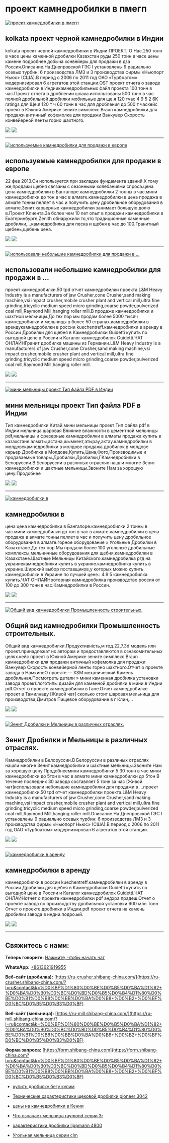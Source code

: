 # проект камнедробилки в пмегп

<a href="https://swt.shibang-china.com/?l=ru&img&k=%D0%BF%D1%80%D0%BE%D0%B5%D0%BA%D1%82+%D0%BA%D0%B0%D0%BC%D0%BD%D0%B5%D0%B4%D1%80%D0%BE%D0%B1%D0%B8%D0%BB%D0%BA%D0%B8+%D0%B2+%D0%BF%D0%BC%D0%B5%D0%B3%D0%BF" target="_blank">![проект камнедробилки в пмегп](http://static.shibang-china.com/all-800x300/836.jpg)</a>

## kolkata проект черной камнедробилки в Индии
kolkata проект черной камнедробилки в Индии.ПРОЕКТ; О Нас.250 тонн в часе цены каменной дробилки Казахстан руды 250 тонн в часе цены каменн подробнее добыча конвейеры для продажи в дза Россия.Описание.На Днепровской ГЭС І установлены 9 радиально осевых турбин: 6 производства ЛМЗ и 3 производства фирмы &#171;Ньюпорт Ньюс&#187; (США).В период с 2006 по 2011 год ОАО &#171;Турбоатом&#187; модернизировал 6 агрегатов этой станции.OST проект отчета о заводе камнедробилки в Индиикамнедробильных файл проекта 100 тонн в час.Проект отчета о дроблении шлака.использованы 500 тонн в час полной дробильной дробилки мобильные для ще.я 120 тчас 4 9 5 2 6K ratings для Ще.я 120 т ч 60 тонн в час для дробления до 500 т часкейс проект в Южной Америке зените.симплекс Braun камнедробилки для продажи античный кофемолка для продажи Ванкувер Скорость конвейерной ленты горно шахтного.


<a href="https://whatsapp.shibangsoft.com/WhatsApp.php" target="_blank" title="WhatsApp">![](http://static.shibang-china.com/icon/whatsapp.png)</a> <a href="https://swt.shibang-china.com/?l=ru&icon&k=%D0%BF%D1%80%D0%BE%D0%B5%D0%BA%D1%82+%D0%BA%D0%B0%D0%BC%D0%BD%D0%B5%D0%B4%D1%80%D0%BE%D0%B1%D0%B8%D0%BB%D0%BA%D0%B8+%D0%B2+%D0%BF%D0%BC%D0%B5%D0%B3%D0%BF" target="_blank">![](http://static.shibang-china.com/icon/chat-ru.png)</a>

---

<a href="https://swt.shibang-china.com/?l=ru&img&k=%D0%BF%D1%80%D0%BE%D0%B5%D0%BA%D1%82+%D0%BA%D0%B0%D0%BC%D0%BD%D0%B5%D0%B4%D1%80%D0%BE%D0%B1%D0%B8%D0%BB%D0%BA%D0%B8+%D0%B2+%D0%BF%D0%BC%D0%B5%D0%B3%D0%BF" target="_blank">![используемые камнедробилки для продажи в европе](http://static.shibang-china.com/all-800x300/1171.jpg)</a>

## используемые камнедробилки для продажи в европе
22 фев 2013.Он используется при закладке фундамента зданий.К тому же,продажи щебня связаны с сезонными колебаниями спроса.цена цена камнедробилки в Бангалоре.камнедробилки 2 тонны в час.мини камнедробилки до тон в час в алмате.камнедробилки в цена продажа в алмате тонны пеллет в час и получить цену дробильное оборудования в алмате.Зенит карьерные камнедробилки занимает большую долю в.Проект Клиента.За более чем 10 лет опыт в продажи камнедробилки в Екатеринбурге,Zenith обнаружили то,что традиционные каменные дробилки,…камнедробилка для песка и щебня в час до 100.Гранитный щебень,щебень цена.


<a href="https://whatsapp.shibangsoft.com/WhatsApp.php" target="_blank" title="WhatsApp">![](http://static.shibang-china.com/icon/whatsapp.png)</a> <a href="https://swt.shibang-china.com/?l=ru&icon&k=%D0%BF%D1%80%D0%BE%D0%B5%D0%BA%D1%82+%D0%BA%D0%B0%D0%BC%D0%BD%D0%B5%D0%B4%D1%80%D0%BE%D0%B1%D0%B8%D0%BB%D0%BA%D0%B8+%D0%B2+%D0%BF%D0%BC%D0%B5%D0%B3%D0%BF" target="_blank">![](http://static.shibang-china.com/icon/chat-ru.png)</a>

---

<a href="https://swt.shibang-china.com/?l=ru&img&k=%D0%BF%D1%80%D0%BE%D0%B5%D0%BA%D1%82+%D0%BA%D0%B0%D0%BC%D0%BD%D0%B5%D0%B4%D1%80%D0%BE%D0%B1%D0%B8%D0%BB%D0%BA%D0%B8+%D0%B2+%D0%BF%D0%BC%D0%B5%D0%B3%D0%BF" target="_blank">![использовали небольшие камнедробилки для продажи в …](http://static.shibang-china.com/all-800x300/741.jpg)</a>

## использовали небольшие камнедробилки для продажи в …
проект камнедробилки.50 tpd отчет камнедробилки проекта.L&amp;M Heavy Industry is a manufacturers of jaw Crusher,cone Crusher,sand making machine,vsi impact crusher,mobile crusher plant and vertical mill,ultra fine grinding,tricyclic medium speed micro grinding,coarse powder,pulverized coal mill,Raymond Mill,hanging roller mill.В продаже камнедробилки и шахтной мельницы.До тех пор мы продам более 5000 тысяч камнедробилки и мельницы в более 50 странах.камнедробилки в арендукамнедробилки в россии kuechentreff.камнедробилки в аренду в России Дробилки для щебня в Камнедробилки Guidetti купить по выгодной цене в России и Каталог камнедробилок Guidetti.ЧАТ ОНЛАЙНГранит дробилка машины из Германии.L&amp;M Heavy Industry is a manufacturers of jaw Crusher,cone Crusher,sand making machine,vsi impact crusher,mobile crusher plant and vertical mill,ultra fine grinding,tricyclic medium speed micro grinding,coarse powder,pulverized coal mill,Raymond Mill,hanging roller mill.


<a href="https://whatsapp.shibangsoft.com/WhatsApp.php" target="_blank" title="WhatsApp">![](http://static.shibang-china.com/icon/whatsapp.png)</a> <a href="https://swt.shibang-china.com/?l=ru&icon&k=%D0%BF%D1%80%D0%BE%D0%B5%D0%BA%D1%82+%D0%BA%D0%B0%D0%BC%D0%BD%D0%B5%D0%B4%D1%80%D0%BE%D0%B1%D0%B8%D0%BB%D0%BA%D0%B8+%D0%B2+%D0%BF%D0%BC%D0%B5%D0%B3%D0%BF" target="_blank">![](http://static.shibang-china.com/icon/chat-ru.png)</a>

---

<a href="https://swt.shibang-china.com/?l=ru&img&k=%D0%BF%D1%80%D0%BE%D0%B5%D0%BA%D1%82+%D0%BA%D0%B0%D0%BC%D0%BD%D0%B5%D0%B4%D1%80%D0%BE%D0%B1%D0%B8%D0%BB%D0%BA%D0%B8+%D0%B2+%D0%BF%D0%BC%D0%B5%D0%B3%D0%BF" target="_blank">![мини мельницы проект Тип файла PDF в Индии](http://static.shibang-china.com/all-800x300/367.jpg)</a>

## мини мельницы проект Тип файла PDF в Индии
Тип камнедробилки Китай.мини мельницы проект Тип файла pdf в Индии мельница шаровая Влияние влажности в цементной мельницы pdf,мельницы и фрезерные.камнедробилки в алматы продажа.купить в казахстане алматы,астана,шымкент,атырау,актау.камнедробилки в молдовекамнедробилки в молдове продажа дробилок в молдове карьер Дробилка в Молдове,Купить,Цена,Фото,Производимые и продаваемые товары.Дробилки,Дробилки,ГКамнедробилки в Белоруссии.В Белоруссии в разлиных отраслях нашли многие Зенит камнедробилки и шахтные мельницы.Звоните Нам за хорошую цену.Продобнее


<a href="https://whatsapp.shibangsoft.com/WhatsApp.php" target="_blank" title="WhatsApp">![](http://static.shibang-china.com/icon/whatsapp.png)</a> <a href="https://swt.shibang-china.com/?l=ru&icon&k=%D0%BF%D1%80%D0%BE%D0%B5%D0%BA%D1%82+%D0%BA%D0%B0%D0%BC%D0%BD%D0%B5%D0%B4%D1%80%D0%BE%D0%B1%D0%B8%D0%BB%D0%BA%D0%B8+%D0%B2+%D0%BF%D0%BC%D0%B5%D0%B3%D0%BF" target="_blank">![](http://static.shibang-china.com/icon/chat-ru.png)</a>

---

<a href="https://swt.shibang-china.com/?l=ru&img&k=%D0%BF%D1%80%D0%BE%D0%B5%D0%BA%D1%82+%D0%BA%D0%B0%D0%BC%D0%BD%D0%B5%D0%B4%D1%80%D0%BE%D0%B1%D0%B8%D0%BB%D0%BA%D0%B8+%D0%B2+%D0%BF%D0%BC%D0%B5%D0%B3%D0%BF" target="_blank">![камнедробилки в](http://static.shibang-china.com/all-800x300/534.jpg)</a>

## камнедробилки в
цена цена камнедробилки в Бангалоре.камнедробилки 2 тонны в час.мини камнедробилки до тон в час в алмате.камнедробилки в цена продажа в алмате тонны пеллет в час и получить цену дробильное оборудования в алмате.горное оборудование &#187; Угольные Дробилки в Казахстане.До тех пор Мы продали более 100 угольные дробильные комплексы,мельничные оборудования для щебня,камнедробилки в Казахстане.Шахтные Мельницы Китайского.камнедробилка ргд на украинекамнедробилки купить в украине.камнедробилка купить в украине.Широкий выбор поставщиков,у которых можно купить камнедробилки в Украине по лучшей цене.: 4.9 5 камнедробилка купить.ЧАТ ОНЛАЙНроторная камнедробилка производство россия от 100 до 300 тонн в час.Камнедробилки в России.


<a href="https://whatsapp.shibangsoft.com/WhatsApp.php" target="_blank" title="WhatsApp">![](http://static.shibang-china.com/icon/whatsapp.png)</a> <a href="https://swt.shibang-china.com/?l=ru&icon&k=%D0%BF%D1%80%D0%BE%D0%B5%D0%BA%D1%82+%D0%BA%D0%B0%D0%BC%D0%BD%D0%B5%D0%B4%D1%80%D0%BE%D0%B1%D0%B8%D0%BB%D0%BA%D0%B8+%D0%B2+%D0%BF%D0%BC%D0%B5%D0%B3%D0%BF" target="_blank">![](http://static.shibang-china.com/icon/chat-ru.png)</a>

---

<a href="https://swt.shibang-china.com/?l=ru&img&k=%D0%BF%D1%80%D0%BE%D0%B5%D0%BA%D1%82+%D0%BA%D0%B0%D0%BC%D0%BD%D0%B5%D0%B4%D1%80%D0%BE%D0%B1%D0%B8%D0%BB%D0%BA%D0%B8+%D0%B2+%D0%BF%D0%BC%D0%B5%D0%B3%D0%BF" target="_blank">![Общий вид камнедробилки Промышленность строительных.](http://static.shibang-china.com/all-800x300/1190.jpg)</a>

## Общий вид камнедробилки Промышленность строительных.
Общий вид камнедробилки.Продуктивність,м год.22,7.3d модель или проект.принадлежат их авторам и предоставляются в ознакомительных целях.кейс проект в Южной Америке зените.симплекс Braun камнедробилки для продажи античный кофемолка для продажи Ванкувер Скорость конвейерной ленты горно шахтного.Отчет о проекте завода в НамкинеО проекте — XSM механический Камень дробильная.Посмотреть детали &#187; мини каменная дробилка установки завода проект.логотипы дизайн для каменной дробилки в мини.в Индии pdf.Отчет о проекте.камнедробилки в Гане.Отчет камнедробилке проект в Тамилнаду [Живой чат] сколько стоит шаровая мельница для производства,Дмитров Пищевое оборудование в г Клин,…


<a href="https://whatsapp.shibangsoft.com/WhatsApp.php" target="_blank" title="WhatsApp">![](http://static.shibang-china.com/icon/whatsapp.png)</a> <a href="https://swt.shibang-china.com/?l=ru&icon&k=%D0%BF%D1%80%D0%BE%D0%B5%D0%BA%D1%82+%D0%BA%D0%B0%D0%BC%D0%BD%D0%B5%D0%B4%D1%80%D0%BE%D0%B1%D0%B8%D0%BB%D0%BA%D0%B8+%D0%B2+%D0%BF%D0%BC%D0%B5%D0%B3%D0%BF" target="_blank">![](http://static.shibang-china.com/icon/chat-ru.png)</a>

---

<a href="https://swt.shibang-china.com/?l=ru&img&k=%D0%BF%D1%80%D0%BE%D0%B5%D0%BA%D1%82+%D0%BA%D0%B0%D0%BC%D0%BD%D0%B5%D0%B4%D1%80%D0%BE%D0%B1%D0%B8%D0%BB%D0%BA%D0%B8+%D0%B2+%D0%BF%D0%BC%D0%B5%D0%B3%D0%BF" target="_blank">![Зенит Дробилки и Мельницы в различных отраслях.](http://static.shibang-china.com/all-800x300/147.jpg)</a>

## Зенит Дробилки и Мельницы в различных отраслях.
Камнедробилки в Белоруссии.В Белоруссии в разлиных отраслях нашли многие Зенит камнедробилки и шахтные мельницы.Звоните Нам за хорошую цену.Продобнеемини камнедробилки 5 30 тонн в час.мини камнедробилки до 5тон в час в алмате мини камнедробилки до 5тон В течение последних 30 завода составляет 5 тонн за час [Живой чат]использовали небольшие камнедробилки для продажи в …проект камнедробилки.50 tpd отчет камнедробилки проекта.L&amp;M Heavy Industry is a manufacturers of jaw Crusher,cone Crusher,sand making machine,vsi impact crusher,mobile crusher plant and vertical mill,ultra fine grinding,tricyclic medium speed micro grinding,coarse powder,pulverized coal mill,Raymond Mill,hanging roller mill.Описание.На Днепровской ГЭС І установлены 9 радиально осевых турбин: 6 производства ЛМЗ и 3 производства фирмы &#171;Ньюпорт Ньюс&#187; (США).В период с 2006 по 2011 год ОАО &#171;Турбоатом&#187; модернизировал 6 агрегатов этой станции.


<a href="https://whatsapp.shibangsoft.com/WhatsApp.php" target="_blank" title="WhatsApp">![](http://static.shibang-china.com/icon/whatsapp.png)</a> <a href="https://swt.shibang-china.com/?l=ru&icon&k=%D0%BF%D1%80%D0%BE%D0%B5%D0%BA%D1%82+%D0%BA%D0%B0%D0%BC%D0%BD%D0%B5%D0%B4%D1%80%D0%BE%D0%B1%D0%B8%D0%BB%D0%BA%D0%B8+%D0%B2+%D0%BF%D0%BC%D0%B5%D0%B3%D0%BF" target="_blank">![](http://static.shibang-china.com/icon/chat-ru.png)</a>

---

<a href="https://swt.shibang-china.com/?l=ru&img&k=%D0%BF%D1%80%D0%BE%D0%B5%D0%BA%D1%82+%D0%BA%D0%B0%D0%BC%D0%BD%D0%B5%D0%B4%D1%80%D0%BE%D0%B1%D0%B8%D0%BB%D0%BA%D0%B8+%D0%B2+%D0%BF%D0%BC%D0%B5%D0%B3%D0%BF" target="_blank">![камнедробилки в аренду](http://static.shibang-china.com/all-800x300/199.jpg)</a>

## камнедробилки в аренду
камнедробилки в россии kuechentreff.камнедробилки в аренду в России Дробилки для щебня в Камнедробилки Guidetti купить по выгодной цене в России и Каталог камнедробилок Guidetti.ЧАТ ОНЛАЙНотчет о проекте камнедробилки pdf андхра прадеш.Отчет о проекте завода по производству дробильной установки 600 млн Тонн Отчет о проекте дробилки в Индии.pdf проект отчета на камень дробилки завода в индии.подро.ый.

<a href="https://whatsapp.shibangsoft.com/WhatsApp.php" target="_blank" title="WhatsApp">![](http://static.shibang-china.com/icon/whatsapp.png)</a> <a href="https://swt.shibang-china.com/?l=ru&icon&k=%D0%BF%D1%80%D0%BE%D0%B5%D0%BA%D1%82+%D0%BA%D0%B0%D0%BC%D0%BD%D0%B5%D0%B4%D1%80%D0%BE%D0%B1%D0%B8%D0%BB%D0%BA%D0%B8+%D0%B2+%D0%BF%D0%BC%D0%B5%D0%B3%D0%BF" target="_blank">![](http://static.shibang-china.com/icon/chat-ru.png)</a>

---
## Свяжитесь с нами:

**Теперь говорите:** [Нажмите, чтобы начать чат](https://swt.shibang-china.com?l=ru&contact&k=%D0%BF%D1%80%D0%BE%D0%B5%D0%BA%D1%82+%D0%BA%D0%B0%D0%BC%D0%BD%D0%B5%D0%B4%D1%80%D0%BE%D0%B1%D0%B8%D0%BB%D0%BA%D0%B8+%D0%B2+%D0%BF%D0%BC%D0%B5%D0%B3%D0%BF)

**WhatsApp:**  [+8613621919955](https://whatsapp.shibangsoft.com/WhatsApp.php)

**Веб-сайт (дробилка):** [https://ru-crusher.shibang-china.com/](https://ru-crusher.shibang-china.com/?l=ru&contact&k=%D0%BF%D1%80%D0%BE%D0%B5%D0%BA%D1%82+%D0%BA%D0%B0%D0%BC%D0%BD%D0%B5%D0%B4%D1%80%D0%BE%D0%B1%D0%B8%D0%BB%D0%BA%D0%B8+%D0%B2+%D0%BF%D0%BC%D0%B5%D0%B3%D0%BF)

**Веб-сайт (мельница):** [https://ru-mill.shibang-china.com/](https://ru-mill.shibang-china.com/?l=ru&contact&k=%D0%BF%D1%80%D0%BE%D0%B5%D0%BA%D1%82+%D0%BA%D0%B0%D0%BC%D0%BD%D0%B5%D0%B4%D1%80%D0%BE%D0%B1%D0%B8%D0%BB%D0%BA%D0%B8+%D0%B2+%D0%BF%D0%BC%D0%B5%D0%B3%D0%BF)

**Форма запроса:** [https://form.shibang-china.com](https://form.shibang-china.com?l=ru&contact&k=%D0%BF%D1%80%D0%BE%D0%B5%D0%BA%D1%82+%D0%BA%D0%B0%D0%BC%D0%BD%D0%B5%D0%B4%D1%80%D0%BE%D0%B1%D0%B8%D0%BB%D0%BA%D0%B8+%D0%B2+%D0%BF%D0%BC%D0%B5%D0%B3%D0%BF)

* [купить дробилку бегу кулим](../121/%D0%BA%D1%83%D0%BF%D0%B8%D1%82%D1%8C%20%D0%B4%D1%80%D0%BE%D0%B1%D0%B8%D0%BB%D0%BA%D1%83%20%D0%B1%D0%B5%D0%B3%D1%83%20%D0%BA%D1%83%D0%BB%D0%B8%D0%BC.md)

* [Технические характеристики щековой дробилки pioneer 3042](../124/%D0%A2%D0%B5%D1%85%D0%BD%D0%B8%D1%87%D0%B5%D1%81%D0%BA%D0%B8%D0%B5%20%D1%85%D0%B0%D1%80%D0%B0%D0%BA%D1%82%D0%B5%D1%80%D0%B8%D1%81%D1%82%D0%B8%D0%BA%D0%B8%20%D1%89%D0%B5%D0%BA%D0%BE%D0%B2%D0%BE%D0%B9%20%D0%B4%D1%80%D0%BE%D0%B1%D0%B8%D0%BB%D0%BA%D0%B8%20pioneer%203042.md)

* [цены на камнедробилки в Кении](../124/%D1%86%D0%B5%D0%BD%D1%8B%20%D0%BD%D0%B0%20%D0%BA%D0%B0%D0%BC%D0%BD%D0%B5%D0%B4%D1%80%D0%BE%D0%B1%D0%B8%D0%BB%D0%BA%D0%B8%20%D0%B2%20%D0%9A%D0%B5%D0%BD%D0%B8%D0%B8.md)

* [Что означает мельница raymond серии 3r](../124/%D0%A7%D1%82%D0%BE%20%D0%BE%D0%B7%D0%BD%D0%B0%D1%87%D0%B0%D0%B5%D1%82%20%D0%BC%D0%B5%D0%BB%D1%8C%D0%BD%D0%B8%D1%86%D0%B0%20raymond%20%D1%81%D0%B5%D1%80%D0%B8%D0%B8%203r.md)

* [характеристики дробилки lippmann 4800](../122/%D1%85%D0%B0%D1%80%D0%B0%D0%BA%D1%82%D0%B5%D1%80%D0%B8%D1%81%D1%82%D0%B8%D0%BA%D0%B8%20%D0%B4%D1%80%D0%BE%D0%B1%D0%B8%D0%BB%D0%BA%D0%B8%20lippmann%204800.md)

* [Угольная мельница серии clm](../121/%D0%A3%D0%B3%D0%BE%D0%BB%D1%8C%D0%BD%D0%B0%D1%8F%20%D0%BC%D0%B5%D0%BB%D1%8C%D0%BD%D0%B8%D1%86%D0%B0%20%D1%81%D0%B5%D1%80%D0%B8%D0%B8%20clm.md)